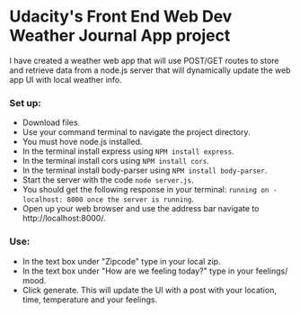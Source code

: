 # Udacity's Front End Web Dev Weather Journal App project

I have created a weather web app that will use POST/GET routes to store and retrieve data from a node.js server that will dynamically update the web app UI with local weather info.

### Set up:
- Download files.
- Use your command terminal to navigate the project directory.
- You must hove node.js installed.
- In the terminal install express using `NPM install express`.
- In the terminal install cors using `NPM install cors`.
- In the terminal install body-parser using `NPM install body-parser`.
- Start the server with the code `node server.js`.
- You should get the following response in your terminal: `running on - localhost: 8000 once the server is running`.
- Open up your web browser and use the address bar navigate to http://localhost:8000/.

### Use:
- In the text box under "Zipcode" type in your local zip.
- In the text box under "How are we feeling today?" type in your feelings/ mood.
- Click generate. This will update the UI with a post with your location, time, temperature and your feelings.
